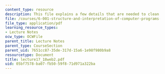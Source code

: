 ```yaml
---
content_type: resource
description: This file explains a few details that are needed to clean up of implementation.
file: /courses/6-001-structure-and-interpretation-of-computer-programs-spring-2005/05bf7578ba07fb5059f871d971a322ba_lecture17_18web2.pdf
file_type: application/pdf
learning_resource_types:
- Lecture Notes
ocw_type: OCWFile
parent_title: Lecture Notes
parent_type: CourseSection
parent_uid: 7651cc87-35de-317d-15a6-1e98f980b9a8
resourcetype: Document
title: lecture17_18web2.pdf
uid: 05bf7578-ba07-fb50-59f8-71d971a322ba
---
```

